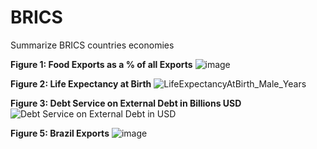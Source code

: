 # BRICS
Summarize BRICS countries economies


**Figure 1: Food Exports as a % of all Exports**
![image](https://github.com/LNshuti/brics/assets/13305262/5334f5d0-8cd4-40c1-861d-ec2b8a65621c)

**Figure 2: Life Expectancy at Birth**
![LifeExpectancyAtBirth_Male_Years](https://github.com/LNshuti/brics/assets/13305262/fb8e08d2-4dcf-4b90-b43a-46be818c3178)


**Figure 3: Debt Service on External Debt in Billions USD**
![Debt Service on External Debt in USD](https://github.com/LNshuti/brics/assets/13305262/d15f8318-d823-4dd2-8f06-fbec3542363e)

**Figure 5: Brazil Exports**
![image](https://github.com/LNshuti/brics/assets/13305262/5e304b99-db5f-4ac0-9abb-35a2a9c7ec6e)
